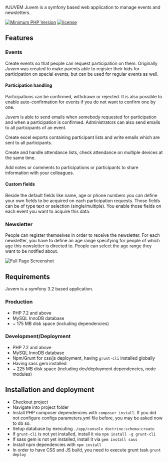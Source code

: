 #JUVEM
Juvem is a symfony based web application to manage events and newsletters. 

[![Minimum PHP Version](https://img.shields.io/badge/php-%3E%3D%207.2-8892BF.svg?style=flat-square)](https://php.net/) [![license](https://img.shields.io/github/license/mashape/apistatus.svg?style=flat-square)]()

## Features

### Events
Create events so that people can request participation on them. Originally *Juvem* was created to make parents able to register their kids for participation on special events, but can be used for regular events as well.

#### Participation handling 
Participations can be confirmed, withdrawn or rejected. It is also possible to enable auto-confirmation for events if you do not want to confirm one by one.
 
Juvem is able to send emails when somebody requested for participation and when a participation is confirmed. Administrators can also send emails to all participants of an event. 
 
Create excel exports containing participant lists and write emails which are sent to all participants.  

Create and handle attendance lists, check attendance on multiple devices at the same time.

Add notes or comments to participations or participants to share information with your colleagues. 

#### Custom fields
Beside the default fields like name, age or phone numbers you can define your own fields to be acquired on each participation requests. Those fields can be of type text or selection (single/multiple). You enable those fields on each event you want to acquire this data.

### Newsletter
People can register themselves in order to receive the newsletter. For each newsletter, you have to define an age range specifying for people of which age this newsletter is directed to. People can select the age range they want to be notified about.

![Full Page Screenshot](/web/img/screenshot.png)

## Requirements
Juvem is a symfony 3.2 based application.

### Production
* PHP 7.2 and above
* MySQL InnoDB database
* ~ 175 MB disk space (including dependencies)

### Development/Deployment
* PHP 7.2 and above
* MySQL InnoDB database
* Npm/Grunt for css/js deployment, having `grunt-cli` installed globally 
* Having sass gem installed
* ~ 225 MB disk space (including dev/deployment dependencies, node modules)

## Installation and deployment
* Checkout project
* Navigate into project folder
* Install PHP composer dependencies with `composer install`. If you did not configure configs parameters.yml file before, you may be asked now to do so.
* Setup database by executing `./app/console doctrine:schema:create`
* If `grunt-cli` is not yet installed, install it via `npm install -g grunt-cli`
* If sass gem is not yet installed, install it via `gem install sass`
* Install npm dependencies with `npm install`
* In order to have CSS and JS build, you need to execute grunt task `grunt deploy`

